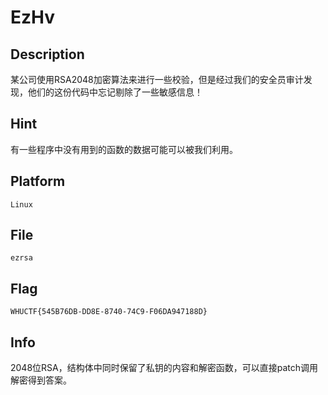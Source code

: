 # EzHv
## Description
某公司使用RSA2048加密算法来进行一些校验，但是经过我们的安全员审计发现，他们的这份代码中忘记剔除了一些敏感信息！

## Hint
有一些程序中没有用到的函数的数据可能可以被我们利用。

## Platform
`Linux`

## File
`ezrsa`

## Flag
`WHUCTF{545B76DB-DD8E-8740-74C9-F06DA947188D}`

## Info
2048位RSA，结构体中同时保留了私钥的内容和解密函数，可以直接patch调用解密得到答案。